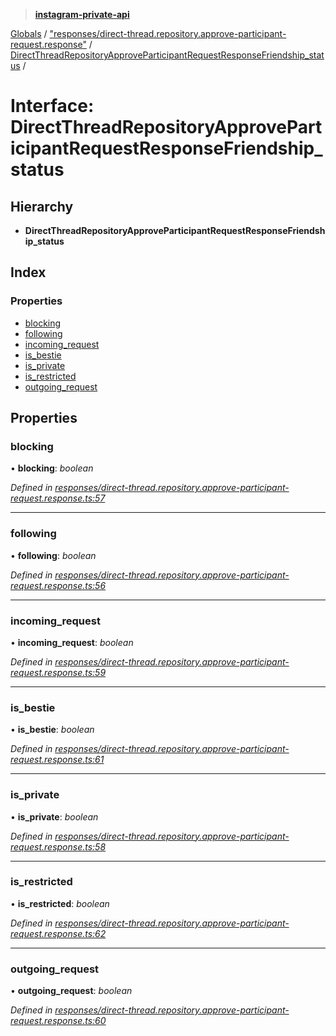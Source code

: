 > **[instagram-private-api](../README.md)**

[Globals](../README.md) / ["responses/direct-thread.repository.approve-participant-request.response"](../modules/_responses_direct_thread_repository_approve_participant_request_response_.md) / [DirectThreadRepositoryApproveParticipantRequestResponseFriendship_status](_responses_direct_thread_repository_approve_participant_request_response_.directthreadrepositoryapproveparticipantrequestresponsefriendship_status.md) /

# Interface: DirectThreadRepositoryApproveParticipantRequestResponseFriendship_status

## Hierarchy

- **DirectThreadRepositoryApproveParticipantRequestResponseFriendship_status**

## Index

### Properties

- [blocking](_responses_direct_thread_repository_approve_participant_request_response_.directthreadrepositoryapproveparticipantrequestresponsefriendship_status.md#blocking)
- [following](_responses_direct_thread_repository_approve_participant_request_response_.directthreadrepositoryapproveparticipantrequestresponsefriendship_status.md#following)
- [incoming_request](_responses_direct_thread_repository_approve_participant_request_response_.directthreadrepositoryapproveparticipantrequestresponsefriendship_status.md#incoming_request)
- [is_bestie](_responses_direct_thread_repository_approve_participant_request_response_.directthreadrepositoryapproveparticipantrequestresponsefriendship_status.md#is_bestie)
- [is_private](_responses_direct_thread_repository_approve_participant_request_response_.directthreadrepositoryapproveparticipantrequestresponsefriendship_status.md#is_private)
- [is_restricted](_responses_direct_thread_repository_approve_participant_request_response_.directthreadrepositoryapproveparticipantrequestresponsefriendship_status.md#is_restricted)
- [outgoing_request](_responses_direct_thread_repository_approve_participant_request_response_.directthreadrepositoryapproveparticipantrequestresponsefriendship_status.md#outgoing_request)

## Properties

### blocking

• **blocking**: _boolean_

_Defined in [responses/direct-thread.repository.approve-participant-request.response.ts:57](https://github.com/realinstadude/instagram-private-api/blob/4ae8fec/src/responses/direct-thread.repository.approve-participant-request.response.ts#L57)_

---

### following

• **following**: _boolean_

_Defined in [responses/direct-thread.repository.approve-participant-request.response.ts:56](https://github.com/realinstadude/instagram-private-api/blob/4ae8fec/src/responses/direct-thread.repository.approve-participant-request.response.ts#L56)_

---

### incoming_request

• **incoming_request**: _boolean_

_Defined in [responses/direct-thread.repository.approve-participant-request.response.ts:59](https://github.com/realinstadude/instagram-private-api/blob/4ae8fec/src/responses/direct-thread.repository.approve-participant-request.response.ts#L59)_

---

### is_bestie

• **is_bestie**: _boolean_

_Defined in [responses/direct-thread.repository.approve-participant-request.response.ts:61](https://github.com/realinstadude/instagram-private-api/blob/4ae8fec/src/responses/direct-thread.repository.approve-participant-request.response.ts#L61)_

---

### is_private

• **is_private**: _boolean_

_Defined in [responses/direct-thread.repository.approve-participant-request.response.ts:58](https://github.com/realinstadude/instagram-private-api/blob/4ae8fec/src/responses/direct-thread.repository.approve-participant-request.response.ts#L58)_

---

### is_restricted

• **is_restricted**: _boolean_

_Defined in [responses/direct-thread.repository.approve-participant-request.response.ts:62](https://github.com/realinstadude/instagram-private-api/blob/4ae8fec/src/responses/direct-thread.repository.approve-participant-request.response.ts#L62)_

---

### outgoing_request

• **outgoing_request**: _boolean_

_Defined in [responses/direct-thread.repository.approve-participant-request.response.ts:60](https://github.com/realinstadude/instagram-private-api/blob/4ae8fec/src/responses/direct-thread.repository.approve-participant-request.response.ts#L60)_
